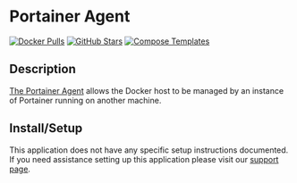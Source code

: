 # Portainer Agent

[![Docker Pulls](https://img.shields.io/docker/pulls/portainer/agent?style=flat-square&color=607D8B&label=docker%20pulls&logo=docker)](https://hub.docker.com/r/portainer/agent)
[![GitHub Stars](https://img.shields.io/github/stars/portainer/agent?style=flat-square&color=607D8B&label=github%20stars&logo=github)](https://github.com/portainer/agent)
[![Compose Templates](https://img.shields.io/static/v1?style=flat-square&color=607D8B&label=compose&message=templates)](https://github.com/jodfie/TrunkSTARTer/tree/master/compose/.apps/portaineragent)

## Description

[The Portainer Agent](https://github.com/portainer/agent) allows the Docker host
to be managed by an instance of Portainer running on another machine.

## Install/Setup

This application does not have any specific setup instructions documented. If
you need assistance setting up this application please visit our
[support page](https://trunkstarter.com/basics/support/).
